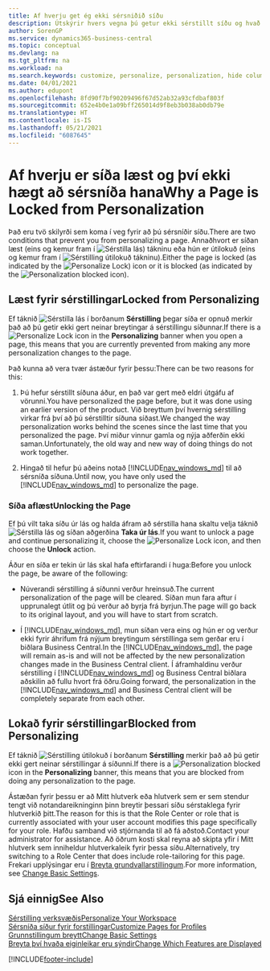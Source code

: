 ```yaml
---
title: Af hverju get ég ekki sérsniðið síðu
description: Útskýrir hvers vegna þú getur ekki sérstillt síðu og hvað þú getur gert til að opna hana svo þú getir sérsniðið hana.
author: SorenGP
ms.service: dynamics365-business-central
ms.topic: conceptual
ms.devlang: na
ms.tgt_pltfrm: na
ms.workload: na
ms.search.keywords: customize, personalize, personalization, hide columns, remove fields, move fields
ms.date: 04/01/2021
ms.author: edupont
ms.openlocfilehash: 8fd90f7bf90209496f67d52ab32a93cfdbaf803f
ms.sourcegitcommit: 652e4b0e1a09bff265014d9f8eb3b038ab0db79e
ms.translationtype: HT
ms.contentlocale: is-IS
ms.lasthandoff: 05/21/2021
ms.locfileid: "6087645"
---
```

# <a name="why-a-page-is-locked-from-personalization"></a><span data-ttu-id="e1b75-103">Af hverju er síða læst og því ekki hægt að sérsníða hana</span><span class="sxs-lookup"><span data-stu-id="e1b75-103">Why a Page is Locked from Personalization</span></span>

<span data-ttu-id="e1b75-104">Það eru tvö skilyrði sem koma í veg fyrir að þú sérsníðir síðu.</span><span class="sxs-lookup"><span data-stu-id="e1b75-104">There are two conditions that prevent you from personalizing a page.</span></span> <span data-ttu-id="e1b75-105">Annaðhvort er síðan læst (eins og kemur fram í ![Sérstilla lás](media/personalization-lock-icon.png "Sérstilla lás")) tákninu eða hún er útilokuð (eins og kemur fram í ![Sérstilling útilokuð](media/personalization-blocked-icon.png "Sérstilling útilokuð") tákninu).</span><span class="sxs-lookup"><span data-stu-id="e1b75-105">Either the page is locked (as indicated by the ![Personalize Lock](media/personalization-lock-icon.png "Personalize lock")) icon or it is blocked (as indicated by the ![Personalization blocked](media/personalization-blocked-icon.png "Personalization blocked") icon).</span></span>

## <a name="locked-from-personalizing"></a><span data-ttu-id="e1b75-106">Læst fyrir sérstillingar</span><span class="sxs-lookup"><span data-stu-id="e1b75-106">Locked from Personalizing</span></span>

<span data-ttu-id="e1b75-107">Ef táknið ![Sérstilla lás](media/personalization-lock-icon.png "Sérstilla lás") í borðanum **Sérstilling** þegar síða er opnuð merkir það að þú getir ekki gert neinar breytingar á sérstillingu síðunnar.</span><span class="sxs-lookup"><span data-stu-id="e1b75-107">If there is a ![Personalize Lock](media/personalization-lock-icon.png "Personalize lock") icon in the **Personalizing** banner when you open a page, this means that you are currently prevented from making any more personalization changes to the page.</span></span>

<!-- This is because we changed the way personalization works behind the scenes since the last time that you personalized the page. Unfortunately, the old way and new of doing things do not work together.

The page currently includes the last personalization changes that you made. If you want to continue personalizing the page, then you can choose the lock icon and then **Unlock**. Just be aware that if you choose to unlock the page, the current personalization of the page will be cleared, and you will have to start from scratch.
-->

<span data-ttu-id="e1b75-108">Það kunna að vera tvær ástæður fyrir þessu:</span><span class="sxs-lookup"><span data-stu-id="e1b75-108">There can be two reasons for this:</span></span>

1. <span data-ttu-id="e1b75-109">Þú hefur sérstillt síðuna áður, en það var gert með eldri útgáfu af vörunni.</span><span class="sxs-lookup"><span data-stu-id="e1b75-109">You have personalized the page before, but it was done using an earlier version of the product.</span></span> <span data-ttu-id="e1b75-110">Við breyttum því hvernig sérstilling virkar frá því að þú sérstilltir síðuna síðast.</span><span class="sxs-lookup"><span data-stu-id="e1b75-110">We changed the way personalization works behind the scenes since the last time that you personalized the page.</span></span> <span data-ttu-id="e1b75-111">Því miður vinnur gamla og nýja aðferðin ekki saman.</span><span class="sxs-lookup"><span data-stu-id="e1b75-111">Unfortunately, the old way and new way of doing things do not work together.</span></span>

2. <span data-ttu-id="e1b75-112">Hingað til hefur þú aðeins notað [!INCLUDE[nav_windows_md](includes/nav_windows_md.md)] til að sérsníða síðuna.</span><span class="sxs-lookup"><span data-stu-id="e1b75-112">Until now, you have only used the [!INCLUDE[nav_windows_md](includes/nav_windows_md.md)] to personalize the page.</span></span>

### <a name="unlocking-the-page"></a><span data-ttu-id="e1b75-113">Síða aflæst</span><span class="sxs-lookup"><span data-stu-id="e1b75-113">Unlocking the Page</span></span>

<span data-ttu-id="e1b75-114">Ef þú vilt taka síðu úr lás og halda áfram að sérstilla hana skaltu velja táknið ![Sérstilla lás](media/personalization-lock-icon.png "Sérstilla lás") og síðan aðgerðina **Taka úr lás**.</span><span class="sxs-lookup"><span data-stu-id="e1b75-114">If you want to unlock a page and continue personalizing it, choose the ![Personalize Lock](media/personalization-lock-icon.png "Personalize lock") icon, and then choose the **Unlock** action.</span></span>  

<span data-ttu-id="e1b75-115">Áður en síða er tekin úr lás skal hafa eftirfarandi í huga:</span><span class="sxs-lookup"><span data-stu-id="e1b75-115">Before you unlock the page, be aware of the following:</span></span>

- <span data-ttu-id="e1b75-116">Núverandi sérstilling á síðunni verður hreinsuð.</span><span class="sxs-lookup"><span data-stu-id="e1b75-116">The current personalization of the page will be cleared.</span></span> <span data-ttu-id="e1b75-117">Síðan mun fara aftur í upprunalegt útlit og þú verður að byrja frá byrjun.</span><span class="sxs-lookup"><span data-stu-id="e1b75-117">The page will go back to its original layout, and you will have to start from scratch.</span></span>

- <span data-ttu-id="e1b75-118">Í [!INCLUDE[nav_windows_md](includes/nav_windows_md.md)], mun síðan vera eins og hún er og verður ekki fyrir áhrifum frá nýjum breytingum sérstillinga sem gerðar eru í biðlara Business Central.</span><span class="sxs-lookup"><span data-stu-id="e1b75-118">In the [!INCLUDE[nav_windows_md](includes/nav_windows_md.md)], the page will remain as-is and will not be affected by the new personalization changes made in the Business Central client.</span></span> <span data-ttu-id="e1b75-119">Í áframhaldinu verður sérstilling í [!INCLUDE[nav_windows_md](includes/nav_windows_md.md)] og Business Central biðlara aðskilin að fullu hvort frá öðru.</span><span class="sxs-lookup"><span data-stu-id="e1b75-119">Going forward, the personalization in the [!INCLUDE[nav_windows_md](includes/nav_windows_md.md)] and Business Central client will be completely separate from each other.</span></span>

## <a name="blocked-from-personalizing"></a><span data-ttu-id="e1b75-120">Lokað fyrir sérstillingar</span><span class="sxs-lookup"><span data-stu-id="e1b75-120">Blocked from Personalizing</span></span>

<span data-ttu-id="e1b75-121">Ef táknið ![Sérstilling útilokuð](media/personalization-blocked-icon.png "Sérstilling útilokuð") í borðanum **Sérstilling** merkir það að þú getir ekki gert neinar sérstillingar á síðunni.</span><span class="sxs-lookup"><span data-stu-id="e1b75-121">If there is a ![Personalization blocked](media/personalization-blocked-icon.png "Personalization blocked") icon in the **Personalizing** banner, this means that you are blocked from doing any personalization to the page.</span></span>

<!-- Only text is translated, so removing this image for non-English UX reasons.  ![Personalize blocked](media/personalization-blocked.png "Personalize lock") -->

<span data-ttu-id="e1b75-122">Ástæðan fyrir þessu er að Mitt hlutverk eða hlutverk sem er sem stendur tengt við notandareikninginn þinn breytir þessari síðu sérstaklega fyrir hlutverkið þitt.</span><span class="sxs-lookup"><span data-stu-id="e1b75-122">The reason for this is that the Role Center or role that is currently associated with your user account modifies this page specifically for your role.</span></span> <span data-ttu-id="e1b75-123">Hafðu samband við stjórnanda til að fá aðstoð.</span><span class="sxs-lookup"><span data-stu-id="e1b75-123">Contact your administrator for assistance.</span></span> <span data-ttu-id="e1b75-124">Að öðrum kosti skal reyna að skipta yfir í Mitt hlutverk sem inniheldur hlutverkaleik fyrir þessa síðu.</span><span class="sxs-lookup"><span data-stu-id="e1b75-124">Alternatively, try switching to a Role Center that does include role-tailoring for this page.</span></span> <span data-ttu-id="e1b75-125">Frekari upplýsingar eru í [Breyta grundvallarstillingum](ui-change-basic-settings.md).</span><span class="sxs-lookup"><span data-stu-id="e1b75-125">For more information, see [Change Basic Settings](ui-change-basic-settings.md).</span></span>

## <a name="see-also"></a><span data-ttu-id="e1b75-126">Sjá einnig</span><span class="sxs-lookup"><span data-stu-id="e1b75-126">See Also</span></span>
[<span data-ttu-id="e1b75-127">Sérstilling verksvæðis</span><span class="sxs-lookup"><span data-stu-id="e1b75-127">Personalize Your Workspace</span></span>](ui-personalization-user.md)  
[<span data-ttu-id="e1b75-128">Sérsníða síður fyrir forstillingar</span><span class="sxs-lookup"><span data-stu-id="e1b75-128">Customize Pages for Profiles</span></span>](ui-personalization-manage.md)  
[<span data-ttu-id="e1b75-129">Grunnstillingum breytt</span><span class="sxs-lookup"><span data-stu-id="e1b75-129">Change Basic Settings</span></span>](ui-change-basic-settings.md)  
[<span data-ttu-id="e1b75-130">Breyta því hvaða eiginleikar eru sýndir</span><span class="sxs-lookup"><span data-stu-id="e1b75-130">Change Which Features are Displayed</span></span>](ui-experiences.md)  


[!INCLUDE[footer-include](includes/footer-banner.md)]
